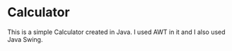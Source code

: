 # Calculator
This is a simple Calculator created in Java. I used AWT in it and I also used Java Swing.

